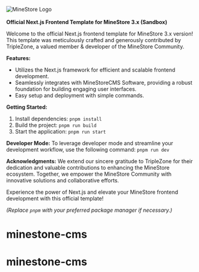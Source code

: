 ![MineStore Logo](https://minestorecms.com/assets/img/logos/logo-colored.png)<br>
<br>
**Official Next.js Frontend Template for MineStore 3.x (Sandbox)**

Welcome to the official Next.js frontend template for MineStore 3.x version! This template was meticulously crafted and generously contributed by TripleZone, a valued member & developer of the MineStore Community.

**Features:**
- Utilizes the Next.js framework for efficient and scalable frontend development.
- Seamlessly integrates with MineStoreCMS Software, providing a robust foundation for building engaging user interfaces.
- Easy setup and deployment with simple commands.

**Getting Started:**
1. Install dependencies: `pnpm install`
2. Build the project: `pnpm run build`
3. Start the application: `pnpm run start`

**Developer Mode:**
To leverage developer mode and streamline your development workflow, use the following command: `pnpm run dev`

**Acknowledgments:**
We extend our sincere gratitude to TripleZone for their dedication and valuable contributions to enhancing the MineStore ecosystem. Together, we empower the MineStore Community with innovative solutions and collaborative efforts.

Experience the power of Next.js and elevate your MineStore frontend development with this official template!

*(Replace `pnpm` with your preferred package manager if necessary.)*
# minestone-cms
# minestone-cms
